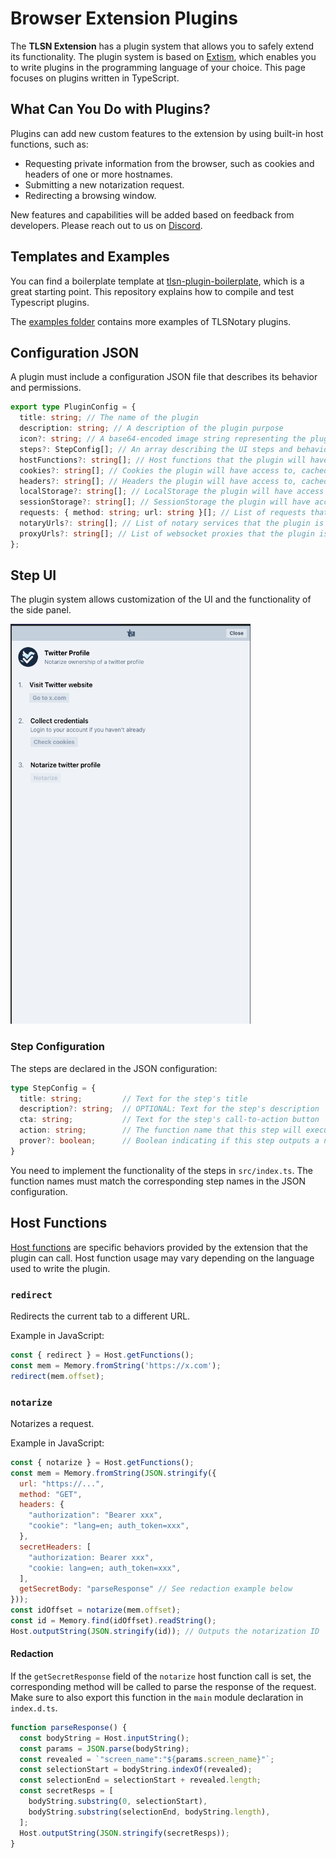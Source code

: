 # Browser Extension Plugins

The **TLSN Extension** has a plugin system that allows you to safely extend its functionality. The plugin system is based on [Extism](https://extism.org/docs/concepts/plug-in-system), which enables you to write plugins in the programming language of your choice. This page focuses on plugins written in TypeScript.

## What Can You Do with Plugins?

Plugins can add new custom features to the extension by using built-in host functions, such as:

- Requesting private information from the browser, such as cookies and headers of one or more hostnames.
- Submitting a new notarization request.
- Redirecting a browsing window.

New features and capabilities will be added based on feedback from developers. Please reach out to us on [Discord](https://discord.gg/9XwESXtcN7).

## Templates and Examples

You can find a boilerplate template at [tlsn-plugin-boilerplate](https://github.com/tlsnotary/tlsn-plugin-boilerplate), which is a great starting point. This repository explains how to compile and test Typescript plugins.

The [examples folder](https://github.com/tlsnotary/tlsn-plugin-boilerplate/tree/main/examples) contains more examples of TLSNotary plugins.

## Configuration JSON

A plugin must include a configuration JSON file that describes its behavior and permissions.

<!-- https://github.com/tlsnotary/tlsn-extension/blob/p2p/src/utils/misc.ts#L315-L326 -->
```ts
export type PluginConfig = {
  title: string; // The name of the plugin
  description: string; // A description of the plugin purpose
  icon?: string; // A base64-encoded image string representing the plugin's icon (optional)
  steps?: StepConfig[]; // An array describing the UI steps and behavior (see Step UI below) (optional)
  hostFunctions?: string[]; // Host functions that the plugin will have access to
  cookies?: string[]; // Cookies the plugin will have access to, cached by the extension from specified hosts (optional)
  headers?: string[]; // Headers the plugin will have access to, cached by the extension from specified hosts (optional)
  localStorage?: string[]; // LocalStorage the plugin will have access to, cached by the extension from specified hosts (optional)
  sessionStorage?: string[]; // SessionStorage the plugin will have access to, cached by the extension from specified hosts (optional)
  requests: { method: string; url: string }[]; // List of requests that the plugin is allowed to make
  notaryUrls?: string[]; // List of notary services that the plugin is allowed to use (optional)
  proxyUrls?: string[]; // List of websocket proxies that the plugin is allowed to use (optional)
};
```

## Step UI

The plugin system allows customization of the UI and the functionality of the side panel.

<img src="images/steps_ui.png" height="640">

### Step Configuration

The steps are declared in the JSON configuration:

```ts
type StepConfig = {
  title: string;         // Text for the step's title
  description?: string;  // OPTIONAL: Text for the step's description
  cta: string;           // Text for the step's call-to-action button
  action: string;        // The function name that this step will execute
  prover?: boolean;      // Boolean indicating if this step outputs a notarization
}
```

You need to implement the functionality of the steps in `src/index.ts`. The function names must match the corresponding step names in the JSON configuration.

## Host Functions

<!-- https://github.com/tlsnotary/tlsn-extension/blob/fe56de0b6cb4e235cabb0f8b2216853de2adb47f/src/utils/plugins.tsx#L5 -->
[Host functions](https://extism.org/docs/concepts/host-functions) are specific behaviors provided by the extension that the plugin can call. Host function usage may vary depending on the language used to write the plugin.

### `redirect`

Redirects the current tab to a different URL.

Example in JavaScript:
```js
const { redirect } = Host.getFunctions();
const mem = Memory.fromString('https://x.com');
redirect(mem.offset);
```

### `notarize`

Notarizes a request.

Example in JavaScript:
```js
const { notarize } = Host.getFunctions();
const mem = Memory.fromString(JSON.stringify({
  url: "https://...",
  method: "GET",
  headers: {
    "authorization": "Bearer xxx",
    "cookie": "lang=en; auth_token=xxx",
  },
  secretHeaders: [
    "authorization: Bearer xxx",
    "cookie: lang=en; auth_token=xxx",
  ],
  getSecretBody: "parseResponse" // See redaction example below
}));
const idOffset = notarize(mem.offset);
const id = Memory.find(idOffset).readString();
Host.outputString(JSON.stringify(id)); // Outputs the notarization ID
```

#### Redaction

If the `getSecretResponse` field of the `notarize` host function call is set, the corresponding method will be called to parse the response of the request. Make sure to also export this function in the `main` module declaration in `index.d.ts`.

```ts
function parseResponse() {
  const bodyString = Host.inputString();
  const params = JSON.parse(bodyString);
  const revealed = `"screen_name":"${params.screen_name}"`;
  const selectionStart = bodyString.indexOf(revealed);
  const selectionEnd = selectionStart + revealed.length;
  const secretResps = [
    bodyString.substring(0, selectionStart),
    bodyString.substring(selectionEnd, bodyString.length),
  ];
  Host.outputString(JSON.stringify(secretResps));
}
```
